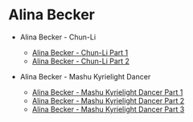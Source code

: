 # Alina Becker

* Alina Becker - Chun-Li
    * [Alina Becker - Chun-Li Part 1](https://www.reddit.com/r/CentralNudity/comments/1692dem/alina_becker_chunli_part_12/)
    * [Alina Becker - Chun-Li Part 2](https://www.reddit.com/r/CentralNudity/comments/169qfiv/alina_becker_chunli_part_22/)


* Alina Becker - Mashu Kyrielight Dancer
    * [Alina Becker - Mashu Kyrielight Dancer Part 1](https://www.reddit.com/r/CentralNudity/comments/16z7bb1/alina_becker_mashu_kyrielight_dancer_part_13/)
    * [Alina Becker - Mashu Kyrielight Dancer Part 2](https://www.reddit.com/r/CentralNudity/comments/16z7dyq/alina_becker_mashu_kyrielight_dancer_part_23/)
    * [Alina Becker - Mashu Kyrielight Dancer Part 3](https://www.reddit.com/r/CentralNudity/comments/16z7eoe/alina_becker_mashu_kyrielight_dancer_part_33/)